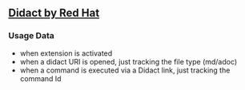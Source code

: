 ## [Didact by Red Hat](https://github.com/redhat-developer/vscode-didact)

### Usage Data

* when extension is activated
* when a didact URI is opened, just tracking the file type (md/adoc)
* when a command is executed via a Didact link, just tracking the command Id
